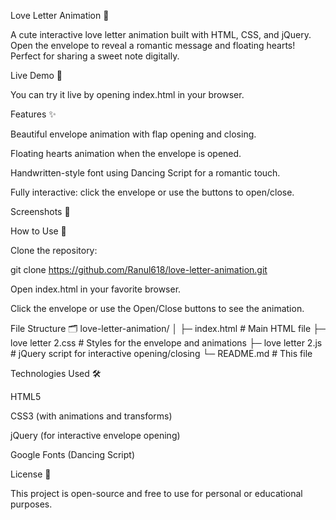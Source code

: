 Love Letter Animation 💌

A cute interactive love letter animation built with HTML, CSS, and jQuery. Open the envelope to reveal a romantic message and floating hearts! Perfect for sharing a sweet note digitally.

Live Demo 🎥

You can try it live by opening index.html in your browser.

Features ✨

Beautiful envelope animation with flap opening and closing.

Floating hearts animation when the envelope is opened.

Handwritten-style font using Dancing Script
 for a romantic touch.

Fully interactive: click the envelope or use the buttons to open/close.

Screenshots 📸




How to Use 🚀

Clone the repository:

git clone https://github.com/Ranul618/love-letter-animation.git


Open index.html in your favorite browser.

Click the envelope or use the Open/Close buttons to see the animation.

File Structure 🗂️
love-letter-animation/
│
├─ index.html      # Main HTML file
├─ love letter 2.css  # Styles for the envelope and animations
├─ love letter 2.js   # jQuery script for interactive opening/closing
└─ README.md       # This file

Technologies Used 🛠️

HTML5

CSS3 (with animations and transforms)

jQuery (for interactive envelope opening)

Google Fonts (Dancing Script)

License 📄

This project is open-source and free to use for personal or educational purposes.
